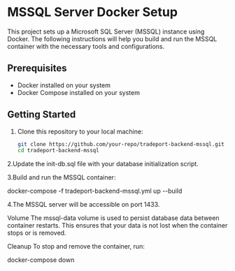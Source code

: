 # MSSQL Server Docker Setup

This project sets up a Microsoft SQL Server (MSSQL) instance using Docker. The following instructions will help you build and run the MSSQL container with the necessary tools and configurations.

## Prerequisites

- Docker installed on your system
- Docker Compose installed on your system

## Getting Started

1. Clone this repository to your local machine:

   ```bash
   git clone https://github.com/your-repo/tradeport-backend-mssql.git
   cd tradeport-backend-mssql
   
2.Update the init-db.sql file with your database initialization script.

3.Build and run the MSSQL container:

docker-compose -f tradeport-backend-mssql.yml up --build

4.The MSSQL server will be accessible on port 1433.

Volume
The mssql-data volume is used to persist database data between container restarts. This ensures that your data is not lost when the container stops or is removed.

Cleanup
To stop and remove the container, run:

docker-compose down
